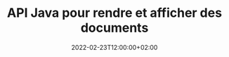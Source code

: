 ---
############################# Static ############################
layout: "product"
date: 2022-02-23T12:00:00+02:00
draft: false

product: "Viewer"
product_tag: "viewer"
platform: "Java"
platform_tag: "java"

############################# Head ############################
head_title: "API Java Document Viewer pour PDF Word Excel HTML Images et e-mails"
head_description: "Visualiseur de documents Java et API de rendu de fichiers. Ajouter une visionneuse PDF, une visionneuse Word, une visionneuse Excel, une visionneuse d'images, une visionneuse HTML, une visionneuse d'e-mails dans les applications Java."

############################# Header ############################
title: "API Java pour rendre et afficher des documents"
description: "Bibliothèque de visionneuse de documents pour développer des applications Java qui rendent, visualisent et manipulent de manière native des documents multiformats prenant en charge plus de 170 formats de fichiers."
button:
    enable: true
    icon: "fas fa-arrow-down"
    label: "Télécharger la version d'essai gratuite"
    link: "https://downloads.groupdocs.com/viewer/java"

############################# SubMenu ############################
submenu:
    enable: true
    
    left:
        img_alt: "GroupDocs.Viewer for Java"
        image: "/border/groupdocs-viewer-java.svg"
        product: "GroupDocs.Viewer"
        platform: "Java"

    middle:
        button:
            # button loop
            - link: "#overview"
              text: "Aperçu"

            # button loop
            - link: "#features"
              text: "Caractéristiques"

            # button loop
            - link: "#support"
              text: "Support"

            # button loop
            - link: "https://products.groupdocs.app/viewer"
              text: "Live Demo"

            # button loop
            - link: "https://purchase.groupdocs.com/pricing/viewer/java"
              text: "Pricing"

    right:
        link_download: "https://downloads.groupdocs.com/viewer/java"
        link_learn: "https://docs.groupdocs.com/viewer/java/"
        link_buy: "https://purchase.groupdocs.com"

############################# Aperçu ############################
overview:
    enable: true
    content: |
      GroupDocs.Viewer pour Java combine un ensemble puissant d'API de visualisation de documents pour afficher des images et des formats de documents dans vos applications Java sans avoir à installer de logiciel supplémentaire. Il rastérise nativement les documents et les convertit en SVG + HTML + CSS pour améliorer la qualité de visualisation des documents tout en offrant une sortie haute fidélité en texte vrai. Utilisation de l'API de rendu de documents - visualisez rapidement des PDF, HTML, XML, Microsoft Office Word, des feuilles de calcul Excel, des présentations PowerPoint, des e-mails Outlook, des diagrammes Visio, des projets, des métafichiers, des images et divers autres formats de fichiers avec facilité et moins de risques de programmation. Il peut également afficher des fichiers protégés par mot de passe et permettre d'obtenir une représentation du document sous forme de HTML, d'image ou de PDF après le rendu. Notre bibliothèque de visionneuse de fichiers est assez personnalisable, car elle vous permet d'afficher l'intégralité du document ou de le rendre partiellement pour accélérer le processus. Grâce à l'API GroupDocs.Viewer pour Java, vous pouvez afficher des pages, une plage de cellules spécifique dans une feuille de calcul ou même restituer une couche de document individuelle dans des formats tels que PDF et CAO.  
        
      GroupDocs.Viewer pour l'API Java vous permet de rendre des documents avec/sans annotation ou commentaires pour les formats de fichiers pris en charge. Il vous permet également d'ajouter des répertoires de polices personnalisés et d'extraire des informations de base sur le document telles que FileType, Extension, Name, PageCount, etc. 
        
      GroupDocs.Viewer pour Java est compatible avec toutes les versions de Java et prend en charge les systèmes d'exploitation courants (Windows, Linux, macOS) capables d'exécuter l'environnement d'exécution Java.
    tabs:
      enable: true     
      
      ## TAB ONE ##
      tab_one:
        description: |
          Voici un aperçu de GroupDocs.Viewer pour Java :

        right:
          enable: true
          icon: "fab fa-html5"
          title: "Aperçu"
          content: |
            * Afficher plus de 50 types de documents
            * Obtenir HTML, Image, Version PDF
            * Rotation et réorganisation
            * Appliquer le filigrane
            * Cache pour un processus rapide
            * Ajouter des polices personnalisées
            * Appliquer les normes d'encodage
            * Gestionnaire de données d'entrée personnalisé
            * Rendu avec suivi des modifications
            * Rendu en HTML réactif
            * Rendu des couches PDF et CAO
            * Rendu des fichiers protégés
      
      ## TAB TWO ##
      tab_two:
        description: |
          GroupDocs.Viewer pour Java prend en charge tous les [formats de fichiers de documents](https://docs.groupdocs.com/viewer/java/supported-document-formats/) courants, y compris : Microsoft Office, les images, les diagrammes et bien d'autres.

        left:
          enable: true
          table:
            # table loop
            - title: "Microsoft Office"
              content: |
                * **Word:** DOC, DOCX, DOCM, DOT, DOTX, DOTM, RTF, TXT
                * **Excel:** XLS, XLSX, XLSM, XLSB, XLTM, XLT, XLTM, XLTX, XLAM, SXC, SpreadsheetML
                * **PowerPoint:** PPT, PPTX, PPS, PPSX, PPSM, POT, POTM, POTX, PPTM
                * **Visio:** VSD, VDX, VSS, VSSX, VSX, VST, VSTX, VTX, VSDX, VDW, VSTM, VSSM, VSDM
                * **Project:** MPP, MPT, MPX
                * **Outlook:** MSG, EML, EMLX, PST, OST
                * **OneNote:** ONE

            # table loop
            - title: "Autres formats"
              content: |
                * **PDF Formats:** PDF, TEX, XPS, OXPS
                * **OpenDocument:** ODT, OTT, ODS, ODP, OTP, OTS, ODG, OTG, FODP, FODG
                * **Delimiter-Separated Values:** CSV, TSV
                * **Web:** HTML, MHT, MHTML
                * **Metafile:** WMF, EMF, CGM, WMZ, EMZ
                * **PostScript:** PS, EPS
                * **Archives:** ZIP, TAR, BZ2, GZ, RAR, RAR5
                * **Divers:** OBJ, EPUB, MOBI, DjVu, XML, VCF, VCARD, NUMBER, NSF

        right:
          enable: true
          table:
            # table loop
            - title: "Images, graphiques et diagrammes"
              content: |
                * **Images:** BMP, GIF, JPG, PNG, TIFF, multi-page TIFF, WebP, DNG, DIB, DCM
                * **Windows Icon:** ICO
                * **Scalable Vector Graphics:** SVG, CDR, CMX, IGS, SVGZ
                * **Jpeg2000:** JP2, J2C, J2K, JPC, JPF, JPX, JPM
                * **Adobe Photoshop:** PSD, PSB
                * **Printer Command Language:** PCL
                * **Stereo Lithography (3D Printing):** STL
                * **Industry Foundation Classes:** IFC
                * **Medical Imaging:** DICOM
                * **Plotter Documents:** PLT, HPG
                * **Autodesk Design Web Formats:** DWF, DWG
                * **AutoCAD Drawing:** DGN, DWT, IFC, STL, CF2
                * **ISFF-based DGN (V7):** DGN

            # table loop
            - title: "Formats des langages de programmation"
              content: |
                * **C/C++/C# Files:** C, CC, CS, CPP, CXX, C#, H, HH, M, MM
                * **Java/JavaScript Files:** JAVA, JS, JSON, PROPERTIES
                * **Various:** VB, PHP, SQL, PL, PY, PV, RB, RST, SASS, SCALA, SCM, SCRIPT, AS, AS3, ASM, BAT, CMAKE, CSS, DIFF, ERB, GROOVY, HAML, LESS, LOG, M, MAKE, MD, ML, MM, SH, SML, VIM, YAML

      ## TAB THREE ##
      tab_three:
        description: |
          GroupDocs.Viewer for Java prend en charge la suite Systèmes d'exploitation, Frameworks & Directeur chargé d'emballages:
        
        left:
          enable: true
          table:
            # table loop
            - icon: "fab fa-windows"
              title: "Systèmes d'exploitation"
              content: |
                * Bureau Microsoft Windows
                * Serveur Microsoft Windows
                * Linux
                * Mac OS

            # table loop
            - icon: "fas fa-code"
              title: "Cadres pris en charge"
              content: |
                * Java 7 (1.7) et supérieur

        right:
          enable: true
          table:
            # table loop
            - icon: "fas fa-cogs"
              title: "Environnements de développement"
              content: |
                * NetBeans
                * IDÉE IntelliJ
                * Éclipse
            # table loop
            - icon: "fas fa-tools"
              title: "Outil d'automatisation de construction"
              content: |
                * Maven

############################# Caractéristiques ############################
features:
    enable: true
    title: "GroupDocs.Viewer for Java Caractéristiques"

    feature:
      # feature loop
      - icon: "fas fa-copy"
        content: "Visionneuse pour HTML, PDF, Images, Word, Excel et autres formats de documents"

      # feature loop
      - icon: "fas fa-eye"
        content: "Rendre les fichiers de dessins AutoCAD (DWG) au format SVG"

      # feature loop
      - icon: "fas fa-bolt"
        content: "Ajuster la couleur d'arrière-plan du fichier converti"
      
      # feature loop
      - icon: "fas fa-file-powerpoint"
        content: "Rasteriser et convertir des documents en SVG, HTML et CSS"

      # feature loop
      - icon: "fas fa-code"
        content: "Obtenez une représentation HTML, image ou PDF des documents grâce au rendu"

      # feature loop
      - icon: "fas fa-cloud"
        content: "Versions en cache des documents pour accélérer le temps de chargement"

      # feature loop
      - icon: "fas fa-remove-format"
        content: "Configurer les répertoires de polices personnalisés"

      # feature loop
      - icon: "fas fa-comment-slash"
        content: "Appliquer les normes d'encodage aux documents Word, Excel et e-mail"

      # feature loop
      - icon: "fas fa-location-arrow"
        content: "Rendre des documents à distance sur FTP ou Cloud Storage"

      # feature loop
      - icon: "fas fa-border-all"
        content: "Supprimer ou conserver les annotations et les commentaires pendant le rendu"

      # feature loop
      - icon: "fas fa-wrench"
        content: "Afficher les pages de document sous forme de pages HTML distinctes"

      # feature loop
      - icon: "fas fa-columns"
        content: "Rendre les diapositives et les pages masquées et appliquer la réorganisation des pages au document rendu"

      # feature loop
      - icon: "fas fa-file-word"
        content: "Rendre une plage de pages, des pages spécifiques ou toutes les pages en HTML"

      # feature loop
      - icon: "fas fa-envelope"
        content: "Afficher ou masquer les commentaires du document"

      # feature loop
      - icon: "fas fa-print"
        content: "Créer du code HTML réactif pour certains formats de document via le rendu"

      # feature loop
      - icon: "fas fa-file-archive"
        content: "Réduire la taille du fichier résultant du rendu HTML en excluant les polices"

      # feature loop
      - icon: "fas fa-lock"
        content: "Supprimer les commentaires, les espaces blancs supplémentaires, etc., pour réduire la sortie HTML et CSS"

      # feature loop
      - icon: "fas fa-file-code"
        content: "Utiliser les coordonnées du document source pour lire le texte contenu"
      
      # feature loop
      - icon: "fas fa-fill-drip"
        content: "Afficher/masquer la bordure de cellule dans les feuilles Excel de la sortie rendue"

      # feature loop
      - icon: "fas fa-file-excel"
        content: "Rendre le nombre spécifique de lignes de chaque page dans une feuille Excel"

      # feature loop
      - icon: "fas fa-heading"
        content: "Modèle de rendu et toutes les mises en page non vides ou une mise en page particulière d'un fichier CAO"

      # feature loop
      - icon: "fas fa-project-diagram"
        content: "Rendre les éléments dans les fichiers de données Outlook (OST/PST) au format PDF"

      # feature loop
      - icon: "fas fa-cube"
        content: "Rendu en mosaïque ou rendu par coordonnées de documents CAO sous forme d'image, HTML ou PDF"

      # feature loop
      - icon: "fab fa-uncharted"
        content: "Définir des restrictions d'impression lors du rendu au format PDF"

    more_feature :
      # more_feature_loop
      - title: "API efficace et fiable pour la visualisation de documents"
        content: |
          L'API GroupDocs.Viewer for Java peut être utilisée pour visualiser, restituer et afficher des documents de plus de 150 formats de fichiers différents. Cela se fait de manière fiable et efficace tout en gardant intact le contenu ainsi que la structure du document. L'exemple suivant montre le niveau de facilité avec lequel l'API GroupDocs.Viewer pour Java restitue un fichier DOCX en tant que fichier image à l'aide de Java :
          
          ```java
          // Initialiser la visionneuse
          Viewer viewer = new Viewer("sample.docx");
          // Créer des options d'affichage
          PdfViewOptions viewOptions = new PdfViewOptions();
          // Convertir le fichier en PDF et vérifier la sortie dans le répertoire actuel
          viewer.view(viewOptions);
          ```
      # more_feature_loop
      - title: "Effectuer des transformations lors du rendu de documents"
        content: "L'API GroupDocs.Viewer pour Java vous offre diverses options de transformation à appliquer sur le document rendu pour une vue et un affichage plus personnalisés. Vous pouvez faire pivoter les pages en fournissant l'angle. Vous pouvez l'ordre des pages rendues. Appliquez un texte spécifique en tant que filigrane aux pages ou aux images rendues. Grâce à GroupDocs.Viewer pour l'API Java, vous avez également la possibilité d'ajouter des polices personnalisées au document en cours de rendu."

      # more_feature_loop
      - title: "Utilisation des pièces jointes aux e-mails"
        content: "L'API GroupDocs.Viewer pour Java vous permet de récupérer des pièces jointes spécifiques ou toutes les pièces jointes d'un e-mail. Une fois que vous avez obtenu les pièces jointes requises, vous pouvez convertir ces fichiers joints en images ou en HTML."

############################# Support ############################
support:
    enable: true

############################# Solutions ############################
solutions:
    enable: true
    title: "GroupDocs.Viewer propose des API de visualisation de documents pour d'autres environnements de développement populaires"

    solution:
        # solution loop
        - img_alt: "GroupDocs.Viewer for .NET"
          image: "/border/groupdocs-viewer-net.svg"
          product: "GroupDocs.Viewer"
          platform: ".NET"
          link: "/viewer/net/"

############################# Back to top ###############################
back_to_top:
  enable: true
---